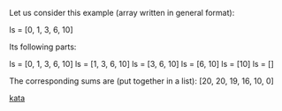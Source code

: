 Let us consider this example (array written in general format):

ls = [0, 1, 3, 6, 10]

Its following parts:

ls = [0, 1, 3, 6, 10]
ls = [1, 3, 6, 10]
ls = [3, 6, 10]
ls = [6, 10]
ls = [10]
ls = []

The corresponding sums are (put together in a list): [20, 20, 19, 16, 10, 0]

[kata](https://www.codewars.com/kata/5ce399e0047a45001c853c2b/train/javascript)
